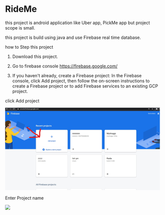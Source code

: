 # RideMe
this project is android application like Uber app, PickMe app but project scope is small.

this project is build using java and use Firebase real time database.

how to Step this project 

1) Download this project.

2) Go to firebase console
https://firebase.google.com/

3) If you haven't already, create a Firebase project: In the Firebase console, click Add project, then follow the on-screen instructions to create a Firebase project or to add Firebase services to an existing GCP project.

click Add project

<img src="Screenshots/1.jpg">

Enter Project name

<img src="Screenshots/2.jpg">







